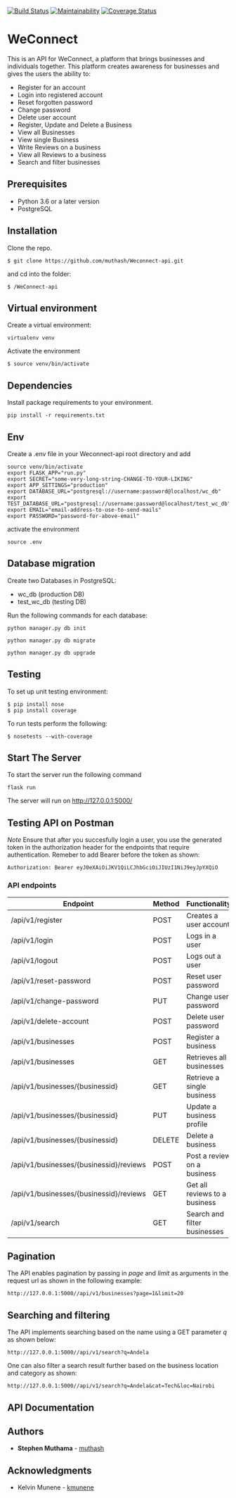 [![Build Status](https://travis-ci.org/kmunene/WeConnect_db.svg?branch=reviews)](https://travis-ci.org/kmunene/WeConnect_db)
[![Maintainability](https://api.codeclimate.com/v1/badges/71f838efe01b737f374b/maintainability)](https://codeclimate.com/github/kmunene/WeConnect_db/maintainability)
[![Coverage Status](https://coveralls.io/repos/github/kmunene/WeConnect_db/badge.svg?branch=reviews&service=github)](https://coveralls.io/github/kmunene/WeConnect_db?branch=reviews&service=github)

# WeConnect

This is an API for WeConnect, a platform that brings businesses and individuals together. This platform creates awareness for businesses and gives the users the ability to:

- Register for an account
- Login into registered account
- Reset forgotten password
- Change password
- Delete user account
- Register, Update and Delete a Business
- View all Businesses
- View single Business
- Write Reviews on a business
- View all Reviews to a business
- Search and filter businesses

## Prerequisites

- Python 3.6 or a later version
- PostgreSQL

## Installation

Clone the repo.
```
$ git clone https://github.com/muthash/Weconnect-api.git
```
and cd into the folder:
```
$ /WeConnect-api
```

## Virtual environment

Create a virtual environment:
```
virtualenv venv
```
Activate the environment
```
$ source venv/bin/activate
```

## Dependencies

Install package requirements to your environment.
```
pip install -r requirements.txt
```

## Env

Create a .env file in your Weconnect-api  root directory and add
```
source venv/bin/activate
export FLASK_APP="run.py"
export SECRET="some-very-long-string-CHANGE-TO-YOUR-LIKING"
export APP_SETTINGS="production"
export DATABASE_URL="postgresql://username:password@localhost/wc_db"
export TEST_DATABASE_URL="postgresql://username:password@localhost/test_wc_db"
export EMAIL="email-address-to-use-to-send-mails"
export PASSWORD="password-for-above-email"
```

activate the environment
```
source .env
```

## Database migration

Create two Databases in PostgreSQL:
- wc_db (production DB)
- test_wc_db (testing DB)

Run the following commands for each database:
```
python manager.py db init

python manager.py db migrate

python manager.py db upgrade

```

## Testing

To set up unit testing environment:
```
$ pip install nose
$ pip install coverage
```

To run tests perform the following:
```
$ nosetests --with-coverage
```

## Start The Server

To start the server run the following command
```
flask run
```
The server will run on http://127.0.0.1:5000/

## Testing API on Postman

*Note* Ensure that after you succesfully login a user, you use the generated token in the authorization header for the endpoints that require authentication. Remeber to add Bearer before the token as shown:
```
Authorization: Bearer eyJ0eXAiOiJKV1QiLCJhbGciOiJIUzI1NiJ9eyJpYXQiO 
```

### API endpoints

| Endpoint | Method |  Functionality | Authentication |
| --- | --- | --- | --- |
| /api/v1/register | POST | Creates a user account | FALSE
| /api/v1/login | POST | Logs in a user | TRUE
| /api/v1/logout | POST | Logs out a user | TRUE
| /api/v1/reset-password | POST | Reset user password | TRUE
| /api/v1/change-password | PUT | Change user password | TRUE
| /api/v1/delete-account | POST | Delete user password | TRUE
| /api/v1/businesses | POST | Register a business | TRUE
| /api/v1/businesses | GET | Retrieves all businesses | OPTIONAL 
| /api/v1/businesses/{businessid} | GET | Retrieve a single business | OPTIONAL
| /api/v1/businesses/{businessid} | PUT | Update a business profile | TRUE
| /api/v1/businesses/{businessid} | DELETE | Delete a business | TRUE
| /api/v1/businesses/{businessid}/reviews | POST | Post a review on a business | TRUE
| /api/v1/businesses/{businessid}/reviews | GET | Get all reviews to a business | OPTIONAL
| /api/v1/search | GET | Search and filter businesses | OPTIONAL

## Pagination

The API enables pagination by passing in *page* and *limit* as arguments in the request url as shown in the following example:

```
http://127.0.0.1:5000//api/v1/businesses?page=1&limit=20

```

## Searching and filtering

The API implements searching based on the name using a GET parameter *q* as shown below:
```
http://127.0.0.1:5000//api/v1/search?q=Andela
```
One can also filter a search result further based on the business location and category as shown:
```
http://127.0.0.1:5000//api/v1/search?q=Andela&cat=Tech&loc=Nairobi
```

## API Documentation

## Authors

* **Stephen Muthama** - [muthash](https://github.com/muthash)

## Acknowledgments
* Kelvin Munene - [kmunene](https://github.com/kmunene)
